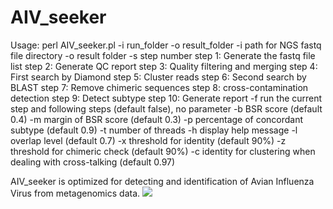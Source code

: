# AIV_seeker


Usage: perl AIV_seeker.pl -i run_folder -o result_folder
         -i     path for NGS fastq file directory
         -o     result folder
         -s     step number
                        step 1: Generate the fastq file list
                        step 2: Generate QC report
                        step 3: Quality filtering and merging
                        step 4: First search by Diamond
                        step 5: Cluster reads
                        step 6: Second search by BLAST
                        step 7: Remove chimeric sequences
                        step 8: cross-contamination detection
                        step 9: Detect subtype
                        step 10: Generate report
         -f     run the current step and following steps (default false), no parameter
         -b     BSR score (default 0.4)
         -m     margin of BSR score (default 0.3)
         -p     percentage of concordant subtype (default 0.9)
         -t     number of threads
         -h     display help message
         -l overlap level (default 0.7)
         -x threshold for identity (default 90%)
         -z threshold for chimeric check (default 90%)
         -c identity for clustering when dealing with cross-talking (default 0.97)


AIV_seeker is optimized for detecting and identification of Avian Influenza Virus from metagenomics data.
<img src="https://github.com/duanjunhyq/AIV_seeker/blob/master/img/subtype.jpg">
